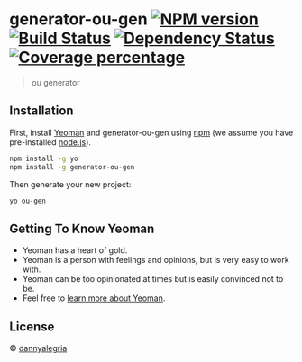 # generator-ou-gen [![NPM version][npm-image]][npm-url] [![Build Status][travis-image]][travis-url] [![Dependency Status][daviddm-image]][daviddm-url] [![Coverage percentage][coveralls-image]][coveralls-url]
> ou generator

## Installation

First, install [Yeoman](http://yeoman.io) and generator-ou-gen using [npm](https://www.npmjs.com/) (we assume you have pre-installed [node.js](https://nodejs.org/)).

```bash
npm install -g yo
npm install -g generator-ou-gen
```

Then generate your new project:

```bash
yo ou-gen
```

## Getting To Know Yeoman

 * Yeoman has a heart of gold.
 * Yeoman is a person with feelings and opinions, but is very easy to work with.
 * Yeoman can be too opinionated at times but is easily convinced not to be.
 * Feel free to [learn more about Yeoman](http://yeoman.io/).

## License

 © [dannyalegria]()


[npm-image]: https://badge.fury.io/js/generator-ou-gen.svg
[npm-url]: https://npmjs.org/package/generator-ou-gen
[travis-image]: https://travis-ci.org/Daniel-Alegria/generator-ou-gen.svg?branch=master
[travis-url]: https://travis-ci.org/Daniel-Alegria/generator-ou-gen
[daviddm-image]: https://david-dm.org/Daniel-Alegria/generator-ou-gen.svg?theme=shields.io
[daviddm-url]: https://david-dm.org/Daniel-Alegria/generator-ou-gen
[coveralls-image]: https://coveralls.io/repos/Daniel-Alegria/generator-ou-gen/badge.svg
[coveralls-url]: https://coveralls.io/r/Daniel-Alegria/generator-ou-gen

